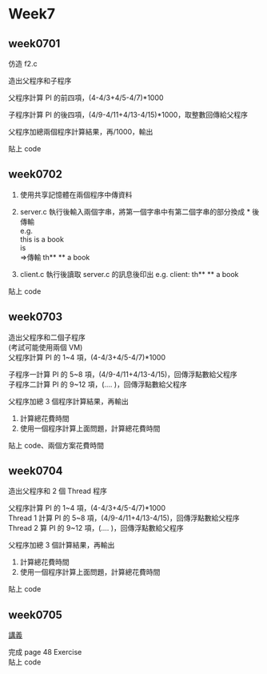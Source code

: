 # Week7

## week0701

仿造 f2.c

造出父程序和子程序

父程序計算 PI 的前四項，(4-4/3+4/5-4/7)\*1000

子程序計算 PI 的後四項，(4/9-4/11+4/13-4/15)\*1000，取整數回傳給父程序

父程序加總兩個程序計算結果，再/1000，輸出

貼上 code

## week0702

1. 使用共享記憶體在兩個程序中傳資料
2. server.c 執行後輸入兩個字串，將第一個字串中有第二個字串的部分換成 \* 後傳輸<br>
   e.g.<br>
   this is a book<br>
   is<br>
   =>傳輸 th\*\* \*\* a book

3. client.c 執行後讀取 server.c 的訊息後印出
   e.g.
   client: th\*\* \*\* a book

貼上 code

## week0703

造出父程序和二個子程序<br>
(考試可能使用兩個 VM)<br>
父程序計算 PI 的 1\~4 項，(4-4/3+4/5-4/7)\*1000

子程序一計算 PI 的 5\~8 項，(4/9-4/11+4/13-4/15)，回傳浮點數給父程序<br>
子程序二計算 PI 的 9\~12 項，(.... )，回傳浮點數給父程序

父程序加總 3 個程序計算結果，再輸出

1. 計算總花費時間
2. 使用一個程序計算上面問題，計算總花費時間

貼上 code、兩個方案花費時間

## week0704

造出父程序和 2 個 Thread 程序

父程序計算 PI 的 1\~4 項，(4-4/3+4/5-4/7)\*1000<br>
Thread 1 計算 PI 的 5\~8 項，(4/9-4/11+4/13-4/15)，回傳浮點數給父程序<br>
Thread 2 算 PI 的 9\~12 項，(.... )，回傳浮點數給父程序

父程序加總 3 個計算結果，再輸出

1. 計算總花費時間
2. 使用一個程序計算上面問題，計算總花費時間

貼上 code

## week0705
[講義](https://drive.google.com/file/d/18a4sjykqzpQNzRdIIlJ3PaZyKnGjy7dN/view)

完成 page 48 Exercise<br>
貼上 code
